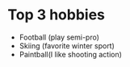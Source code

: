 # Top 3 hobbies

- Football (play semi-pro)
- Skiing (favorite winter sport)
- Paintball(I like shooting action)
